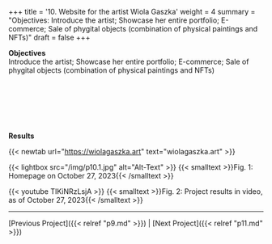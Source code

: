+++
title = '10. Website for the artist Wiola Gaszka'
weight = 4
summary = "Objectives: Introduce the artist; Showcase her entire portfolio; E-commerce; Sale of phygital objects (combination of physical paintings and NFTs)"
draft = false
+++

**Objectives**  
Introduce the artist; Showcase her entire portfolio; E-commerce; Sale of phygital objects (combination of physical paintings and NFTs)

</br></br>  
</br></br> 

**Results**

{{< newtab url="https://wiolagaszka.art" text="wiolagaszka.art" >}}

{{< lightbox src="/img/p10.1.jpg" alt="Alt-Text" >}}
{{< smalltext >}}Fig. 1: Homepage on October 27, 2023{{< /smalltext >}}


{{< youtube TIKiNRzLsjA >}}
{{< smalltext >}}Fig. 2: Project results in video, as of October 27, 2023{{< /smalltext >}}

---

[Previous Project]({{< relref "p9.md" >}}) | [Next Project]({{< relref "p11.md" >}})